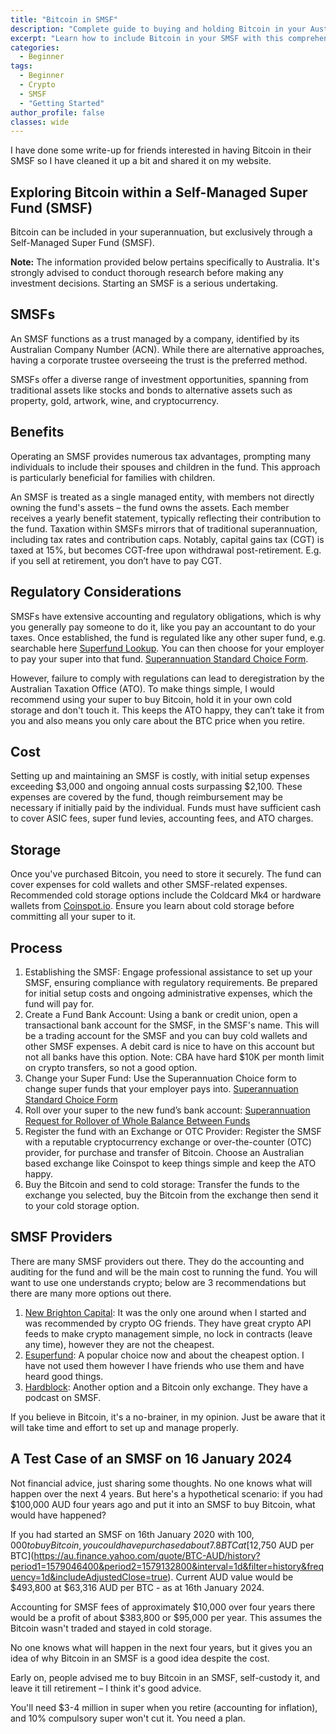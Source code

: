 ```yaml
---
title: "Bitcoin in SMSF"
description: "Complete guide to buying and holding Bitcoin in your Australian Self-Managed Super Fund (SMSF). Learn setup costs, tax benefits, storage, and SMSF providers like New Brighton Capital or eSuperFund."
excerpt: "Learn how to include Bitcoin in your SMSF with this comprehensive Australian guide covering costs, tax benefits, cold storage, and provider comparisons."
categories:
  - Beginner
tags:
  - Beginner
  - Crypto
  - SMSF
  - "Getting Started"
author_profile: false
classes: wide
---
```


I have done some write-up for friends interested in having Bitcoin in their SMSF so I have cleaned it up a bit and shared it on my website.

## Exploring Bitcoin within a Self-Managed Super Fund (SMSF)

Bitcoin can be included in your superannuation, but exclusively through a Self-Managed Super Fund (SMSF).

**Note:** The information provided below pertains specifically to Australia. It's strongly advised to conduct thorough research before making any investment decisions. Starting an SMSF is a serious undertaking.

## SMSFs

An SMSF functions as a trust managed by a company, identified by its Australian Company Number (ACN). While there are alternative approaches, having a corporate trustee overseeing the trust is the preferred method.

SMSFs offer a diverse range of investment opportunities, spanning from traditional assets like stocks and bonds to alternative assets such as property, gold, artwork, wine, and cryptocurrency.

## Benefits

Operating an SMSF provides numerous tax advantages, prompting many individuals to include their spouses and children in the fund. This approach is particularly beneficial for families with children.

An SMSF is treated as a single managed entity, with members not directly owning the fund's assets – the fund owns the assets. Each member receives a yearly benefit statement, typically reflecting their contribution to the fund. Taxation within SMSFs mirrors that of traditional superannuation, including tax rates and contribution caps. Notably, capital gains tax (CGT) is taxed at 15%, but becomes CGT-free upon withdrawal post-retirement. E.g. if you sell at retirement, you don’t have to pay CGT.

## Regulatory Considerations

SMSFs have extensive accounting and regulatory obligations, which is why you generally pay someone to do it, like you pay an accountant to do your taxes. Once established, the fund is regulated like any other super fund, e.g. searchable here [Superfund Lookup](https://superfundlookup.gov.au). You can then choose for your employer to pay your super into that fund. [Superannuation Standard Choice Form](https://www.ato.gov.au/forms-and-instructions/superannuation-standard-choice-form).

However, failure to comply with regulations can lead to deregistration by the Australian Taxation Office (ATO). To make things simple, I would recommend using your super to buy Bitcoin, hold it in your own cold storage and don't touch it. This keeps the ATO happy, they can’t take it from you and also means you only care about the BTC price when you retire.

## Cost

Setting up and maintaining an SMSF is costly, with initial setup expenses exceeding $3,000 and ongoing annual costs surpassing $2,100. These expenses are covered by the fund, though reimbursement may be necessary if initially paid by the individual. Funds must have sufficient cash to cover ASIC fees, super fund levies, accounting fees, and ATO charges.

## Storage

Once you've purchased Bitcoin, you need to store it securely. The fund can cover expenses for cold wallets and other SMSF-related expenses. Recommended cold storage options include the Coldcard Mk4 or hardware wallets from [Coinspot.io](https://www.coinspot.io). Ensure you learn about cold storage before committing all your super to it.

## Process

1. Establishing the SMSF: Engage professional assistance to set up your SMSF, ensuring compliance with regulatory requirements. Be prepared for initial setup costs and ongoing administrative expenses, which the fund will pay for.
2. Create a Fund Bank Account: Using a bank or credit union, open a transactional bank account for the SMSF, in the SMSF's name. This will be a trading account for the SMSF and you can buy cold wallets and other SMSF expenses. A debit card is nice to have on this account but not all banks have this option. Note: CBA have hard $10K per month limit on crypto transfers, so not a good option.
3. Change your Super Fund: Use the Superannuation Choice form to change super funds that your employer pays into. [Superannuation Standard Choice Form](https://www.ato.gov.au/forms-and-instructions/superannuation-standard-choice-form)
4. Roll over your super to the new fund’s bank account: [Superannuation Request for Rollover of Whole Balance Between Funds](https://www.ato.gov.au/forms-and-instructions/superannuation-request-for-rollover-of-whole-balance-between-funds)
5. Register the fund with an Exchange or OTC Provider: Register the SMSF with a reputable cryptocurrency exchange or over-the-counter (OTC) provider, for purchase and transfer of Bitcoin. Choose an Australian based exchange like Coinspot to keep things simple and keep the ATO happy.
6. Buy the Bitcoin and send to cold storage: Transfer the funds to the exchange you selected, buy the Bitcoin from the exchange then send it to your cold storage option.

## SMSF Providers

There are many SMSF providers out there. They do the accounting and auditing for the fund and will be the main cost to running the fund. You will want to use one understands crypto; below are 3 recommendations but there are many more options out there.

1. [New Brighton Capital](https://newbrightoncapital.com/): It was the only one around when I started and was recommended by crypto OG friends. They have great crypto API feeds to make crypto management simple, no lock in contracts (leave any time), however they are not the cheapest.
2. [Esuperfund](https://www.esuperfund.com.au/): A popular choice now and about the cheapest option. I have not used them however I have friends who use them and have heard good things.
3. [Hardblock](https://www.hardblock.com.au/SMSF-bitcoin-investment): Another option and a Bitcoin only exchange. They have a podcast on SMSF.

If you believe in Bitcoin, it's a no-brainer, in my opinion. Just be aware that it will take time and effort to set up and manage properly.

## A Test Case of an SMSF on 16 January 2024

Not financial advice, just sharing some thoughts. No one knows what will happen over the next 4 years. But here's a hypothetical scenario: if you had $100,000 AUD four years ago and put it into an SMSF to buy Bitcoin, what would have happened?

If you had started an SMSF on 16th January 2020 with $100,000 to buy Bitcoin, you could have purchased about 7.8 BTC at [$12,750 AUD per BTC](https://au.finance.yahoo.com/quote/BTC-AUD/history?period1=1579046400&period2=1579132800&interval=1d&filter=history&frequency=1d&includeAdjustedClose=true).
Current AUD value would be $493,800 at $63,316 AUD per BTC - as at 16th January 2024.

Accounting for SMSF fees of approximately $10,000 over four years there would be a profit of about $383,800 or $95,000 per year. This assumes the Bitcoin wasn't traded and stayed in cold storage.

No one knows what will happen in the next four years, but it gives you an idea of why Bitcoin in an SMSF is a good idea despite the cost.

Early on, people advised me to buy Bitcoin in an SMSF, self-custody it, and leave it till retirement – I think it's good advice.

You'll need $3-4 million in super when you retire (accounting for inflation), and 10% compulsory super won't cut it. You need a plan.
